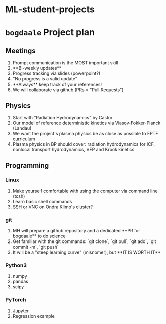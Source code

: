 # ML-student-projects

# `bogdaale` Project plan

## Meetings
<ol>
  <li>Prompt communication is the MOST important skill</li>
  <li>**Bi-weekly updates**</li>
  <li>Progress tracking via slides (powerpoint?)</li>
  <li>"No progress is a valid update"</li>
  <li>**Always** keep track of your references!</li>
  <li>We will collaborate via github (PRs = "Pull Requests")</li>
</ol>

## Physics
<ol>
  <li>Start with "Radiation Hydrodynamics" by Castor</li>
  <li>Our model of reference deterministic kinetics via Vlasov-Fokker-Planck (Landau)</li>
  <li>We want the project's plasma physics be as close as possible to FPTF curriculum</li>
  <li>Plasma physics in BP should cover: radiation hydrodynamics for ICF, nonlocal transport hydrodynamics, VFP and Krook kinetics</li>
</ol>

## Programming

### Linux
<ol>
  <li>Make yourself comfortable with using the computer via command line (tcsh)</li>
  <li>Learn basic shell commands</li>
  <li>SSH or VNC on Ondra Klimo's cluster?</li>
</ol>

### git
<ol>
  <li>MH will prepare a github repository and a dedicated **PR for bogdaale** to do science</li>
  <li>Get familiar with the git commands: `git clone`, `git pull`, `git add`, `git commit -m`, `git push`</li>
  <li>It will be a "steep learning curve" (misnomer), but **IT IS WORTH IT**</li>
</ol>

### Python3
<ol>
  <li>numpy</li>
  <li>pandas</li>
  <li>scipy</li>
</ol>

### PyTorch
<ol>
  <li>Jupyter</li>
  <li>Regression example</li>
</ol>
